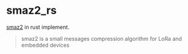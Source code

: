 # smaz2_rs
[smaz2](https://github.com/antirez/smaz2) in rust implement.
> smaz2 is a small messages compression algorithm for LoRa and embedded devices
